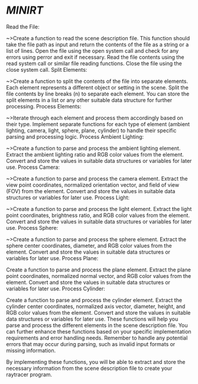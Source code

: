 # *MINIRT* 
Read the File:

~>Create a function to read the scene description file. This function should take the file path as input and return the contents of the file as a string or a list of lines.
Open the file using the open system call and check for any errors using perror and exit if necessary.
Read the file contents using the read system call or similar file reading functions.
Close the file using the close system call.
Split Elements:

~>Create a function to split the contents of the file into separate elements. Each element represents a different object or setting in the scene.
Split the file contents by line breaks (n) to separate each element.
You can store the split elements in a list or any other suitable data structure for further processing.
Process Elements:

~>Iterate through each element and process them accordingly based on their type.
Implement separate functions for each type of element (ambient lighting, camera, light, sphere, plane, cylinder) to handle their specific parsing and processing logic.
Process Ambient Lighting:

~>Create a function to parse and process the ambient lighting element.
Extract the ambient lighting ratio and RGB color values from the element.
Convert and store the values in suitable data structures or variables for later use.
Process Camera:

~>Create a function to parse and process the camera element.
Extract the view point coordinates, normalized orientation vector, and field of view (FOV) from the element.
Convert and store the values in suitable data structures or variables for later use.
Process Light:

~>Create a function to parse and process the light element.
Extract the light point coordinates, brightness ratio, and RGB color values from the element.
Convert and store the values in suitable data structures or variables for later use.
Process Sphere:

~>Create a function to parse and process the sphere element.
Extract the sphere center coordinates, diameter, and RGB color values from the element.
Convert and store the values in suitable data structures or variables for later use.
Process Plane:

Create a function to parse and process the plane element.
Extract the plane point coordinates, normalized normal vector, and RGB color values from the element.
Convert and store the values in suitable data structures or variables for later use.
Process Cylinder:

Create a function to parse and process the cylinder element.
Extract the cylinder center coordinates, normalized axis vector, diameter, height, and RGB color values from the element.
Convert and store the values in suitable data structures or variables for later use.
These functions will help you parse and process the different elements in the scene description file. You can further enhance these functions based on your specific implementation requirements and error handling needs. Remember to handle any potential errors that may occur during parsing, such as invalid input formats or missing information.

By implementing these functions, you will be able to extract and store the necessary information from the scene description file to create your raytracer program.
